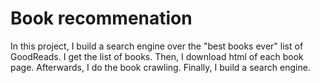 # Book recommenation 
In this project, I build a search engine over the "best books ever" list of GoodReads. I get the list of books. Then, I download html of each book page. Afterwards, I do the book crawling. Finally, I build a search engine. 
